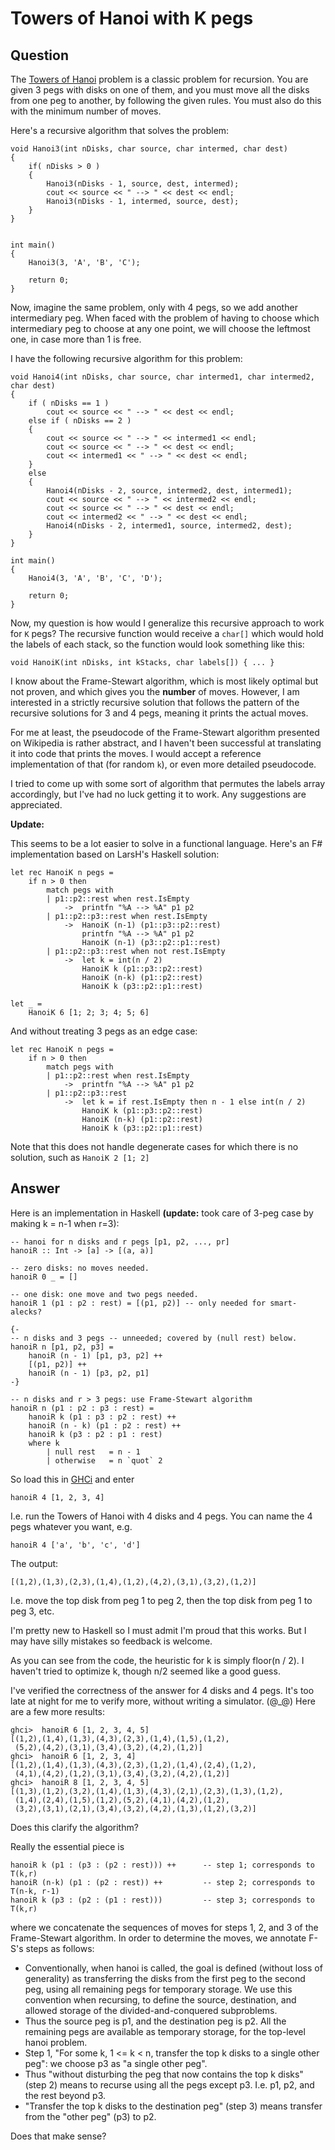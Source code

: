 
# Towers of Hanoi with K pegs

## Question
        
The [Towers of Hanoi](http://en.wikipedia.org/wiki/Tower_of_Hanoi) problem is a classic problem for recursion. You are given 3 pegs with disks on one of them, and you must move all the disks from one peg to another, by following the given rules. You must also do this with the minimum number of moves.

Here's a recursive algorithm that solves the problem:

    void Hanoi3(int nDisks, char source, char intermed, char dest)
    {
        if( nDisks > 0 )
        {
            Hanoi3(nDisks - 1, source, dest, intermed);
            cout << source << " --> " << dest << endl;
            Hanoi3(nDisks - 1, intermed, source, dest);
        }
    }
    
    
    int main()
    {
        Hanoi3(3, 'A', 'B', 'C');
    
        return 0;
    }
    

Now, imagine the same problem, only with 4 pegs, so we add another intermediary peg. When faced with the problem of having to choose which intermediary peg to choose at any one point, we will choose the leftmost one, in case more than 1 is free.

I have the following recursive algorithm for this problem:

    void Hanoi4(int nDisks, char source, char intermed1, char intermed2, char dest)
    {
        if ( nDisks == 1 )
            cout << source << " --> " << dest << endl;
        else if ( nDisks == 2 )
        {
            cout << source << " --> " << intermed1 << endl;
            cout << source << " --> " << dest << endl;
            cout << intermed1 << " --> " << dest << endl;
        }
        else
        {
            Hanoi4(nDisks - 2, source, intermed2, dest, intermed1);
            cout << source << " --> " << intermed2 << endl;
            cout << source << " --> " << dest << endl;
            cout << intermed2 << " --> " << dest << endl;
            Hanoi4(nDisks - 2, intermed1, source, intermed2, dest);
        }
    }
    
    int main()
    {
        Hanoi4(3, 'A', 'B', 'C', 'D');
    
        return 0;
    }
    

Now, my question is how would I generalize this recursive approach to work for `K` pegs? The recursive function would receive a `char[]` which would hold the labels of each stack, so the function would look something like this:

    void HanoiK(int nDisks, int kStacks, char labels[]) { ... }
    

I know about the Frame-Stewart algorithm, which is most likely optimal but not proven, and which gives you the **number** of moves. However, I am interested in a strictly recursive solution that follows the pattern of the recursive solutions for 3 and 4 pegs, meaning it prints the actual moves.

For me at least, the pseudocode of the Frame-Stewart algorithm presented on Wikipedia is rather abstract, and I haven't been successful at translating it into code that prints the moves. I would accept a reference implementation of that (for random `k`), or even more detailed pseudocode.

I tried to come up with some sort of algorithm that permutes the labels array accordingly, but I've had no luck getting it to work. Any suggestions are appreciated.

**Update:**

This seems to be a lot easier to solve in a functional language. Here's an F# implementation based on LarsH's Haskell solution:

    let rec HanoiK n pegs = 
        if n > 0 then 
            match pegs with
            | p1::p2::rest when rest.IsEmpty            
                ->  printfn "%A --> %A" p1 p2
            | p1::p2::p3::rest when rest.IsEmpty        
                ->  HanoiK (n-1) (p1::p3::p2::rest)
                    printfn "%A --> %A" p1 p2
                    HanoiK (n-1) (p3::p2::p1::rest)    
            | p1::p2::p3::rest when not rest.IsEmpty    
                ->  let k = int(n / 2)
                    HanoiK k (p1::p3::p2::rest)
                    HanoiK (n-k) (p1::p2::rest)
                    HanoiK k (p3::p2::p1::rest)
    
    let _ =
        HanoiK 6 [1; 2; 3; 4; 5; 6]
    

And without treating 3 pegs as an edge case:

    let rec HanoiK n pegs = 
        if n > 0 then 
            match pegs with
            | p1::p2::rest when rest.IsEmpty            
                ->  printfn "%A --> %A" p1 p2
            | p1::p2::p3::rest     
                ->  let k = if rest.IsEmpty then n - 1 else int(n / 2) 
                    HanoiK k (p1::p3::p2::rest)
                    HanoiK (n-k) (p1::p2::rest)
                    HanoiK k (p3::p2::p1::rest)
    

Note that this does not handle degenerate cases for which there is no solution, such as `HanoiK 2 [1; 2]`

## Answer
        
Here is an implementation in Haskell **(update:** took care of 3-peg case by making k = n-1 when r=3):

    -- hanoi for n disks and r pegs [p1, p2, ..., pr]
    hanoiR :: Int -> [a] -> [(a, a)]
    
    -- zero disks: no moves needed.
    hanoiR 0 _ = []
    
    -- one disk: one move and two pegs needed.
    hanoiR 1 (p1 : p2 : rest) = [(p1, p2)] -- only needed for smart-alecks?
    
    {-
    -- n disks and 3 pegs -- unneeded; covered by (null rest) below.
    hanoiR n [p1, p2, p3] =
        hanoiR (n - 1) [p1, p3, p2] ++
        [(p1, p2)] ++
        hanoiR (n - 1) [p3, p2, p1]
    -}
    
    -- n disks and r > 3 pegs: use Frame-Stewart algorithm
    hanoiR n (p1 : p2 : p3 : rest) =
        hanoiR k (p1 : p3 : p2 : rest) ++
        hanoiR (n - k) (p1 : p2 : rest) ++
        hanoiR k (p3 : p2 : p1 : rest)
        where k
            | null rest   = n - 1
            | otherwise   = n `quot` 2
    

So load this in [GHCi](http://hackage.haskell.org/platform/) and enter

    hanoiR 4 [1, 2, 3, 4]
    

I.e. run the Towers of Hanoi with 4 disks and 4 pegs. You can name the 4 pegs whatever you want, e.g.

    hanoiR 4 ['a', 'b', 'c', 'd']
    

The output:

    [(1,2),(1,3),(2,3),(1,4),(1,2),(4,2),(3,1),(3,2),(1,2)]
    

I.e. move the top disk from peg 1 to peg 2, then the top disk from peg 1 to peg 3, etc.

I'm pretty new to Haskell so I must admit I'm proud that this works. But I may have silly mistakes so feedback is welcome.

As you can see from the code, the heuristic for k is simply floor(n / 2). I haven't tried to optimize k, though n/2 seemed like a good guess.

I've verified the correctness of the answer for 4 disks and 4 pegs. It's too late at night for me to verify more, without writing a simulator. (@_@) Here are a few more results:

    ghci>  hanoiR 6 [1, 2, 3, 4, 5]
    [(1,2),(1,4),(1,3),(4,3),(2,3),(1,4),(1,5),(1,2),
     (5,2),(4,2),(3,1),(3,4),(3,2),(4,2),(1,2)]
    ghci>  hanoiR 6 [1, 2, 3, 4]
    [(1,2),(1,4),(1,3),(4,3),(2,3),(1,2),(1,4),(2,4),(1,2),
     (4,1),(4,2),(1,2),(3,1),(3,4),(3,2),(4,2),(1,2)]
    ghci>  hanoiR 8 [1, 2, 3, 4, 5]
    [(1,3),(1,2),(3,2),(1,4),(1,3),(4,3),(2,1),(2,3),(1,3),(1,2),
     (1,4),(2,4),(1,5),(1,2),(5,2),(4,1),(4,2),(1,2),
     (3,2),(3,1),(2,1),(3,4),(3,2),(4,2),(1,3),(1,2),(3,2)]
    

Does this clarify the algorithm?

Really the essential piece is

    hanoiR k (p1 : (p3 : (p2 : rest))) ++      -- step 1; corresponds to T(k,r)
    hanoiR (n-k) (p1 : (p2 : rest)) ++         -- step 2; corresponds to T(n-k, r-1)
    hanoiR k (p3 : (p2 : (p1 : rest)))         -- step 3; corresponds to T(k,r)
    

where we concatenate the sequences of moves for steps 1, 2, and 3 of the Frame-Stewart algorithm. In order to determine the moves, we annotate F-S's steps as follows:

*   Conventionally, when hanoi is called, the goal is defined (without loss of generality) as transferring the disks from the first peg to the second peg, using all remaining pegs for temporary storage. We use this convention when recursing, to define the source, destination, and allowed storage of the divided-and-conquered subproblems.
*   Thus the source peg is p1, and the destination peg is p2. All the remaining pegs are available as temporary storage, for the top-level hanoi problem.
*   Step 1, "For some k, 1 <= k < n, transfer the top k disks to a single other peg": we choose p3 as "a single other peg".
*   Thus "without disturbing the peg that now contains the top k disks" (step 2) means to recurse using all the pegs except p3. I.e. p1, p2, and the rest beyond p3.
*   "Transfer the top k disks to the destination peg" (step 3) means transfer from the "other peg" (p3) to p2.

Does that make sense?
